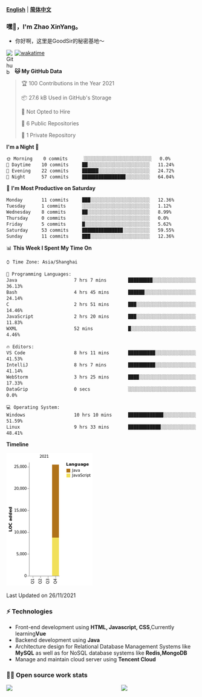 [**English**](README.md) | [**简体中文**](README.zh_CN.md)
### 嘿👋，I'm Zhao XinYang。

- 你好啊，这里是GoodSir的秘密基地～

[![wakatime](https://wakatime.com/badge/user/04e3f192-51ae-42c4-9648-523f599b5595.svg)](https://wakatime.com/@04e3f192-51ae-42c4-9648-523f599b5595)
<a href="https://github.com/1677883418">
<img align="left" alt="Github" width="22px" src="https://cdn.jsdelivr.net/npm/simple-icons@v3/icons/github.svg" />
</a>
<br/>
<br/>

<!--START_SECTION:waka-->
**🐱 My GitHub Data** 

> 🏆 100 Contributions in the Year 2021
 > 
> 📦 27.6 kB Used in GitHub's Storage 
 > 
> 🚫 Not Opted to Hire
 > 
> 📜 6 Public Repositories 
 > 
> 🔑 1 Private Repository 
 > 
**I'm a Night 🦉** 

```text
🌞 Morning    0 commits      ░░░░░░░░░░░░░░░░░░░░░░░░░   0.0% 
🌆 Daytime    10 commits     ██░░░░░░░░░░░░░░░░░░░░░░░   11.24% 
🌃 Evening    22 commits     ██████░░░░░░░░░░░░░░░░░░░   24.72% 
🌙 Night      57 commits     ████████████████░░░░░░░░░   64.04%

```
📅 **I'm Most Productive on Saturday** 

```text
Monday       11 commits     ███░░░░░░░░░░░░░░░░░░░░░░   12.36% 
Tuesday      1 commits      ░░░░░░░░░░░░░░░░░░░░░░░░░   1.12% 
Wednesday    8 commits      ██░░░░░░░░░░░░░░░░░░░░░░░   8.99% 
Thursday     0 commits      ░░░░░░░░░░░░░░░░░░░░░░░░░   0.0% 
Friday       5 commits      █░░░░░░░░░░░░░░░░░░░░░░░░   5.62% 
Saturday     53 commits     ███████████████░░░░░░░░░░   59.55% 
Sunday       11 commits     ███░░░░░░░░░░░░░░░░░░░░░░   12.36%

```


📊 **This Week I Spent My Time On** 

```text
⌚︎ Time Zone: Asia/Shanghai

💬 Programming Languages: 
Java                     7 hrs 7 mins        █████████░░░░░░░░░░░░░░░░   36.13% 
Bash                     4 hrs 45 mins       ██████░░░░░░░░░░░░░░░░░░░   24.14% 
C                        2 hrs 51 mins       ███░░░░░░░░░░░░░░░░░░░░░░   14.46% 
JavaScript               2 hrs 20 mins       ███░░░░░░░░░░░░░░░░░░░░░░   11.83% 
WXML                     52 mins             █░░░░░░░░░░░░░░░░░░░░░░░░   4.46%

🔥 Editors: 
VS Code                  8 hrs 11 mins       ██████████░░░░░░░░░░░░░░░   41.53% 
IntelliJ                 8 hrs 7 mins        ██████████░░░░░░░░░░░░░░░   41.14% 
WebStorm                 3 hrs 25 mins       ████░░░░░░░░░░░░░░░░░░░░░   17.33% 
DataGrip                 0 secs              ░░░░░░░░░░░░░░░░░░░░░░░░░   0.0%

💻 Operating System: 
Windows                  10 hrs 10 mins      █████████████░░░░░░░░░░░░   51.59% 
Linux                    9 hrs 33 mins       ████████████░░░░░░░░░░░░░   48.41%

```

**Timeline**

![Chart not found](https://raw.githubusercontent.com/1677883418/1677883418/master/charts/bar_graph.png) 


 Last Updated on 26/11/2021
<!--END_SECTION:waka-->


### ⚡ Technologies
- Front-end development using **HTML, Javascript, CSS**,Currently learning**Vue**
- Backend development using **Java**
- Architecture design for Relational Database Management Systems like **MySQL** as well as for NoSQL database systems like **Redis,MongoDB**
- Manage and maintain cloud server using **Tencent Cloud**

### 👨‍💻 Open source work stats

<img align="left" src="https://github-readme-stats.vercel.app/api?username=1677883418&theme=tokyonight&show_icons=true" />
<img align='right' src='https://octodex.github.com/images/daftpunktocat-thomas.gif' width='200"'>